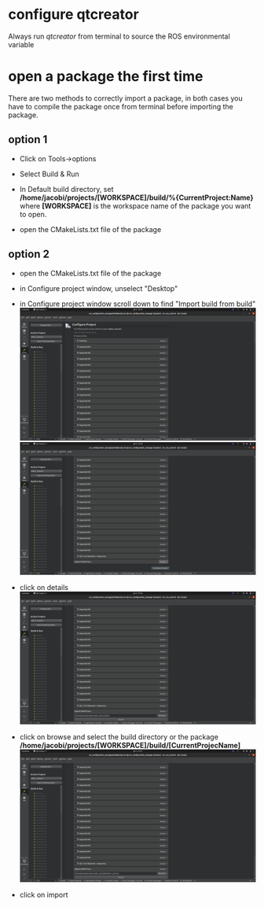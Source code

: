 # configure qtcreator

Always run _qtcreator_ from terminal to source the ROS environmental variable

# open a package the first time
There are two methods to correctly import a package, in both cases you have to compile the package once from terminal before importing the package.

## option 1

- Click on Tools->options

- Select Build & Run

- In Default build directory, set __/home/jacobi/projects/**[WORKSPACE]**/build/%{CurrentProject:Name}__
where **[WORKSPACE]** is the workspace name of the package you want to open.

- open the CMakeLists.txt file of the package

## option 2


- open the CMakeLists.txt file of the package

- in Configure project window, unselect "Desktop"

- in Configure project window scroll down to find "Import build from build"
![alt text](images/configure_build01.png)
![alt text](images/configure_build02.png)

- click on details
![alt text](images/configure_build03.png)

- click on browse and select the build directory or the package __/home/jacobi/projects/**[WORKSPACE]**/build/[CurrentProjecName]__
![alt text](images/configure_build04.png)

- click on import
